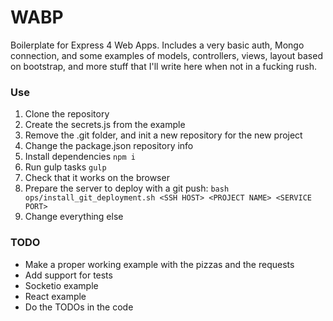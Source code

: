 # WABP
Boilerplate for Express 4 Web Apps. Includes a very basic auth,
Mongo connection, and some examples of models, controllers, views,
layout based on bootstrap, and more stuff that I'll write here when
not in a fucking rush.

### Use
1. Clone the repository
2. Create the secrets.js from the example
3. Remove the .git folder, and init a new repository for the new project
4. Change the package.json repository info
5. Install dependencies ```npm i```
6. Run gulp tasks ```gulp```
7. Check that it works on the browser
8. Prepare the server to deploy with a git push: ``bash ops/install_git_deployment.sh <SSH HOST> <PROJECT NAME> <SERVICE PORT>``
6. Change everything else

### TODO
* Make a proper working example with the pizzas and the requests
* Add support for tests
* Socketio example
* React example
* Do the TODOs in the code
